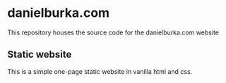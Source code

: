 # danielburka.com

This repository houses the source code for the danielburka.com website

## Static website

This is a simple one-page static website in vanilla html and css.
